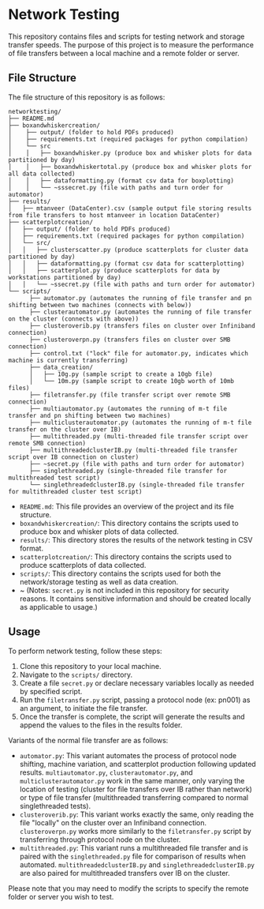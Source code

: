 # Network Testing

This repository contains files and scripts for testing network and storage transfer speeds. The purpose of this project is to measure the performance of file transfers between a local machine and a remote folder or server.

## File Structure

The file structure of this repository is as follows:

```plaintext
networktesting/
├── README.md
├── boxandwhiskercreation/
│    ├── output/ (folder to hold PDFs produced)
│    ├── requirements.txt (required packages for python compilation)
│    └── src
│    │   ├── boxandwhisker.py (produce box and whisker plots for data partitioned by day)
│    │   ├── boxandwhiskertotal.py (produce box and whisker plots for all data collected)
│    │   ├── dataformatting.py (format csv data for boxplotting)
│    │   └── ~sssecret.py (file with paths and turn order for automator)
├── results/
│   ├── mtanveer (DataCenter).csv (sample output file storing results from file transfers to host mtanveer in location DataCenter)
├── scatterplotcreation/
│   ├── output/ (folder to hold PDFs produced)
│   ├── requirements.txt (required packages for python compilation)
│   └── src/
│   │   ├── clusterscatter.py (produce scatterplots for cluster data partitioned by day)
│   │   ├── dataformatting.py (format csv data for scatterplotting)
│   │   ├── scatterplot.py (produce scatterplots for data by workstations partitioned by day)
│   │   └── ~ssecret.py (file with paths and turn order for automator)
└── scripts/
      ├── automator.py (automates the running of file transfer and pn shifting between two machines (connects with below))
      ├── clusterautomator.py (automates the running of file transfer on the cluster (connects with above))
      ├── clusteroverib.py (transfers files on cluster over Infiniband connection)
      ├── clusteroverpn.py (transfers files on cluster over SMB connection)
      ├── control.txt ("lock" file for automator.py, indicates which machine is currently transferring)
      ├── data_creation/
      │   ├── 10g.py (sample script to create a 10gb file)
      │   └── 10m.py (sample script to create 10gb worth of 10mb files)
      ├── filetransfer.py (file transfer script over remote SMB connection)      
      ├── multiautomator.py (automates the running of m-t file transfer and pn shifting between two machines)    
      ├── multiclusterautomator.py (automates the running of m-t file transfer on the cluster over IB)   
      ├── multithreaded.py (multi-threaded file transfer script over remote SMB connection)    
      ├── multithreadedclusterIB.py (multi-threaded file transfer script over IB connection on cluster)          
      ├── ~secret.py (file with paths and turn order for automator)
      ├── singlethreaded.py (single-threaded file transfer for multithreaded test script)
      └── singlethreadedclusterIB.py (single-threaded file transfer for multithreaded cluster test script)
```

- `README.md`: This file provides an overview of the project and its file structure.
- `boxandwhiskercreation/`: This directory contains the scripts used to produce box and whisker plots of data collected.
- `results/`: This directory stores the results of the network testing in CSV format.
- `scatterplotcreation/`: This directory contains the scripts used to produce scatterplots of data collected.
- `scripts/`: This directory contains the scripts used for both the network/storage testing as well as data creation.
- ~ (Notes: `secret.py` is not included in this repository for security reasons. It contains sensitive information and should be created locally as applicable to usage.)

## Usage

To perform network testing, follow these steps:

1. Clone this repository to your local machine.
2. Navigate to the `scripts/` directory.
3. Create a file `secret.py` or declare necessary variables locally as needed by specified script.
4. Run the `filetransfer.py` script, passing a protocol node (ex: pn001) as an argument, to initiate the file transfer.
5. Once the transfer is complete, the script will generate the results and append the values to the files in the results folder.

Variants of the normal file transfer are as follows:

- `automator.py`: This variant automates the process of protocol node shifting, machine variation, and scatterplot production following updated results. `multiautomator.py`, `clusterautomator.py`, and `multiclusterautomator.py` work in the same manner, only varying the location of testing (cluster for file transfers over IB rather than network) or type of file transfer (multithreaded transferring compared to normal singlethreaded tests).
- `clusteroverib.py`: This variant works exactly the same, only reading the file "locally" on the cluster over an Infiniband connection. `clusteroverpn.py` works more similarly to the `filetransfer.py` script by transferring through protocol node on the cluster.
- `multithreaded.py`: This variant runs a multithreaded file transfer and is paired with the `singlethreaded.py` file for comparison of results when automated. `multithreadedclusterIB.py` and `singlethreadedclusterIB.py` are also paired for multithreaded transfers over IB on the cluster.

Please note that you may need to modify the scripts to specify the remote folder or server you wish to test.
